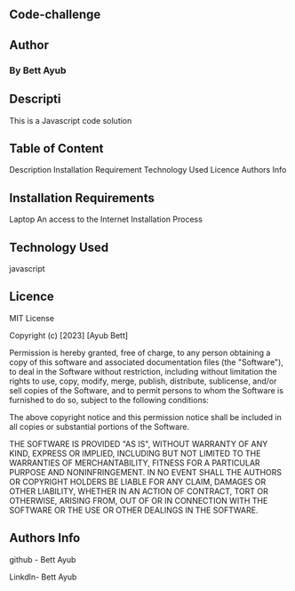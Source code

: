 ## Code-challenge

## Author
### By Bett Ayub

## Descripti

This is a Javascript code solution

## Table of Content

Description
Installation Requirement
Technology Used 
Licence
Authors Info




## Installation Requirements

Laptop
An access to the Internet
Installation Process



## Technology Used

javascript


## Licence

MIT License

Copyright (c) [2023] [Ayub Bett]

Permission is hereby granted, free of charge, to any person obtaining a copy
of this software and associated documentation files (the "Software"), to deal
in the Software without restriction, including without limitation the rights
to use, copy, modify, merge, publish, distribute, sublicense, and/or sell
copies of the Software, and to permit persons to whom the Software is
furnished to do so, subject to the following conditions:

The above copyright notice and this permission notice shall be included in all
copies or substantial portions of the Software.

THE SOFTWARE IS PROVIDED "AS IS", WITHOUT WARRANTY OF ANY KIND, EXPRESS OR
IMPLIED, INCLUDING BUT NOT LIMITED TO THE WARRANTIES OF MERCHANTABILITY,
FITNESS FOR A PARTICULAR PURPOSE AND NONINFRINGEMENT. IN NO EVENT SHALL THE
AUTHORS OR COPYRIGHT HOLDERS BE LIABLE FOR ANY CLAIM, DAMAGES OR OTHER
LIABILITY, WHETHER IN AN ACTION OF CONTRACT, TORT OR OTHERWISE, ARISING FROM,
OUT OF OR IN CONNECTION WITH THE SOFTWARE OR THE USE OR OTHER DEALINGS IN THE
SOFTWARE.




## Authors Info

github - Bett Ayub

Linkdln- Bett Ayub
